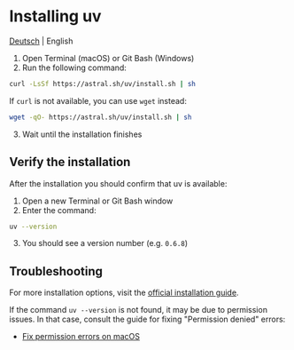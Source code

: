 # Installing uv
[Deutsch](../de/uv-installation.md) | English

1. Open Terminal (macOS) or Git Bash (Windows)
2. Run the following command:

```bash
curl -LsSf https://astral.sh/uv/install.sh | sh
```

If `curl` is not available, you can use `wget` instead:

```bash
wget -qO- https://astral.sh/uv/install.sh | sh
```

3. Wait until the installation finishes

## Verify the installation

After the installation you should confirm that uv is available:

1. Open a new Terminal or Git Bash window
2. Enter the command:

```bash
uv --version
```

3. You should see a version number (e.g. `0.6.8`)

## Troubleshooting

For more installation options, visit the [official installation guide](https://docs.astral.sh/uv/getting-started/installation/).

If the command `uv --version` is not found, it may be due to permission issues. In that case, consult the guide for fixing "Permission denied" errors:

- [Fix permission errors on macOS](permission-mac.md)

